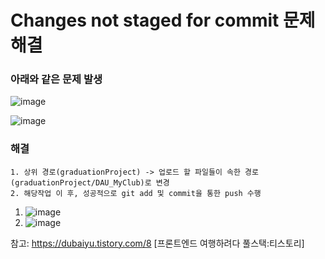 # Changes not staged for commit 문제해결  

### 아래와 같은 문제 발생  
![image](https://user-images.githubusercontent.com/49461207/177387188-b8e6389f-3462-4bcf-a5b2-bfc5f034f4db.png)

![image](https://user-images.githubusercontent.com/49461207/177387472-3aa12d9e-130d-4d5b-bb1a-78747dcc289a.png)


### 해결
```
1. 상위 경로(graduationProject) -> 업로드 할 파일들이 속한 경로(graduationProject/DAU_MyClub)로 변경  
2. 해당작업 이 후, 성공적으로 git add 및 commit을 통한 push 수행  
```
1.  ![image](https://user-images.githubusercontent.com/49461207/177387580-50701f8c-0d2f-4fc3-9fed-c85cdf00ae88.png)
2.  ![image](https://user-images.githubusercontent.com/49461207/177387676-986aced4-0d6c-441b-89a8-05c12d92feea.png)  

참고: https://dubaiyu.tistory.com/8 [프론트엔드 여행하려다 풀스택:티스토리]
